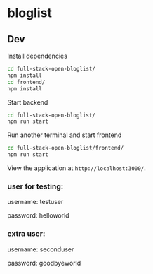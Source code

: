 # bloglist

## Dev

Install dependencies

```bash
cd full-stack-open-bloglist/
npm install
cd frontend/
npm install
```

Start backend

```bash
cd full-stack-open-bloglist/
npm run start
```

Run another terminal and start frontend

```bash
cd full-stack-open-bloglist/frontend/
npm run start
```

View the application at `http://localhost:3000/`.

### user for testing:

username: testuser

password: helloworld

### extra user:

username: seconduser

password: goodbyeworld
